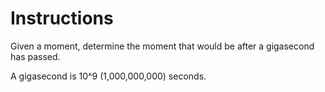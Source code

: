 # Instructions

Given a moment, determine the moment that would be after a gigasecond has passed.

A gigasecond is 10^9 (1,000,000,000) seconds.
